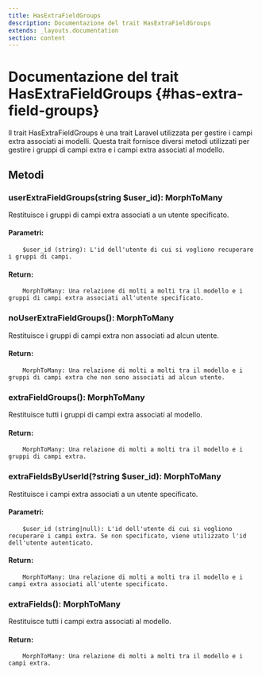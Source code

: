 ```yaml
---
title: HasExtraFieldGroups
description: Documentazione del trait HasExtraFieldGroups
extends: _layouts.documentation
section: content
---
```



# Documentazione del trait HasExtraFieldGroups {#has-extra-field-groups}

Il trait HasExtraFieldGroups è una trait Laravel utilizzata per gestire i campi extra associati ai modelli. Questa trait fornisce diversi metodi utilizzati per gestire i gruppi di campi extra e i campi extra associati al modello.

## Metodi

### userExtraFieldGroups(string $user_id): MorphToMany

Restituisce i gruppi di campi extra associati a un utente specificato.

####    Parametri:
        $user_id (string): L'id dell'utente di cui si vogliono recuperare i gruppi di campi.

####    Return:
        MorphToMany: Una relazione di molti a molti tra il modello e i gruppi di campi extra associati all'utente specificato.

### noUserExtraFieldGroups(): MorphToMany

Restituisce i gruppi di campi extra non associati ad alcun utente.

####    Return:
        MorphToMany: Una relazione di molti a molti tra il modello e i gruppi di campi extra che non sono associati ad alcun utente.

### extraFieldGroups(): MorphToMany

Restituisce tutti i gruppi di campi extra associati al modello.

####    Return:
        MorphToMany: Una relazione di molti a molti tra il modello e i gruppi di campi extra.

### extraFieldsByUserId(?string $user_id): MorphToMany

Restituisce i campi extra associati a un utente specificato.

####    Parametri:
        $user_id (string|null): L'id dell'utente di cui si vogliono recuperare i campi extra. Se non specificato, viene utilizzato l'id dell'utente autenticato.

####    Return:
        MorphToMany: Una relazione di molti a molti tra il modello e i campi extra associati all'utente specificato.

### extraFields(): MorphToMany

Restituisce tutti i campi extra associati al modello.

####    Return:
        MorphToMany: Una relazione di molti a molti tra il modello e i campi extra.
